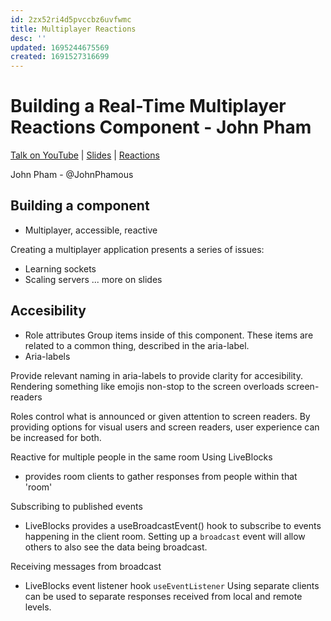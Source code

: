 ```yaml
---
id: 2zx52ri4d5pvccbz6uvfwmc
title: Multiplayer Reactions
desc: ''
updated: 1695244675569
created: 1691527316699
---
```

# Building a Real-Time Multiplayer Reactions Component - John Pham
[Talk on YouTube](https://www.youtube.com/watch?v=e6eQLNcLF8g) |
[Slides](https://live-reactions-slides.vercel.app/) |
[Reactions](dub.sh/reactions)

John Pham - @JohnPhamous

## Building a component

- Multiplayer, accessible, reactive

Creating a multiplayer application presents a series of issues:
* Learning sockets
* Scaling servers
... more on slides

## Accesibility
* Role attributes
Group items inside of this component. These items are related to a common thing, described in the aria-label.
* Aria-labels

Provide relevant naming in aria-labels to provide clarity for accesibility.
Rendering something like emojis non-stop to the screen overloads screen-readers

Roles control what is announced or given attention to screen readers. By providing options for visual users and screen readers, user experience can be increased for both.

Reactive for multiple people in the same room
Using LiveBlocks
- provides room clients to gather responses from people within that 'room'

Subscribing to published events
- LiveBlocks provides a useBroadcastEvent() hook to subscribe to events happening in the client room. Setting up a `broadcast` event will allow others to also see the data being broadcast.

Receiving messages from broadcast
- LiveBlocks event listener hook `useEventListener`
Using separate clients can be used to separate responses received from local and remote levels.